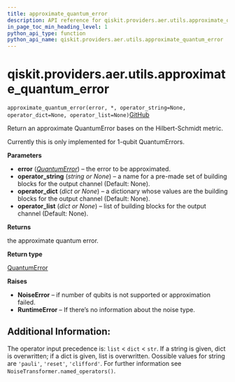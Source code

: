 ```yaml
---
title: approximate_quantum_error
description: API reference for qiskit.providers.aer.utils.approximate_quantum_error
in_page_toc_min_heading_level: 1
python_api_type: function
python_api_name: qiskit.providers.aer.utils.approximate_quantum_error
---
```


<span id="qiskit-providers-aer-utils-approximate-quantum-error" />

# qiskit.providers.aer.utils.approximate\_quantum\_error

<span id="qiskit.providers.aer.utils.approximate_quantum_error" />

`approximate_quantum_error(error, *, operator_string=None, operator_dict=None, operator_list=None)`[GitHub](https://github.com/qiskit/qiskit-aer/tree/stable/0.7/qiskit/providers/aer/utils/noise_transformation.py "view source code")

Return an approximate QuantumError bases on the Hilbert-Schmidt metric.

Currently this is only implemented for 1-qubit QuantumErrors.

**Parameters**

*   **error** ([*QuantumError*](qiskit.providers.aer.noise.QuantumError "qiskit.providers.aer.noise.QuantumError")) – the error to be approximated.
*   **operator\_string** (*string or None*) – a name for a pre-made set of building blocks for the output channel (Default: None).
*   **operator\_dict** (*dict or None*) – a dictionary whose values are the building blocks for the output channel (Default: None).
*   **operator\_list** (*dict or None*) – list of building blocks for the output channel (Default: None).

**Returns**

the approximate quantum error.

**Return type**

[QuantumError](qiskit.providers.aer.noise.QuantumError "qiskit.providers.aer.noise.QuantumError")

**Raises**

*   **NoiseError** – if number of qubits is not supported or approximation failed.
*   **RuntimeError** – If there’s no information about the noise type.

## Additional Information:

The operator input precedence is: `list` \< `dict` \< `str`. If a string is given, dict is overwritten; if a dict is given, list is overwritten. Oossible values for string are `'pauli'`, `'reset'`, `'clifford'`. For further information see `NoiseTransformer.named_operators()`.

